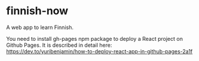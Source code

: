 # finnish-now

A web app to learn Finnish.

You need to install gh-pages npm package to deploy a React project on Github Pages.
It is described in detail here: https://dev.to/yuribenjamin/how-to-deploy-react-app-in-github-pages-2a1f
